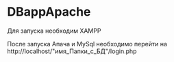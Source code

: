 # DBappApache
Для запуска необходим XAMPP

После запуска Апача и MySql необходимо перейти на http://localhost/"имя_Папки_с_БД"/login.php

